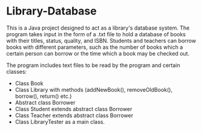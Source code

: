 # Library-Database
This is a Java project designed to act as a library's database system.
The program takes input in the form of a .txt file to hold a database 
of books with their titles, status, quality, and ISBN. Students and 
teachers can borrow books with different parameters, such as the number
of books which a certain person can borrow or the time which a book may
be checked out.

The program includes text files to be read by the program and certain classes:
- Class Book
- Class Library with methods (addNewBook(), removeOldBook(), borrow(), return() etc.)
- Abstract class Borrower
- Class Student extends abstract class Borrower
- Class Teacher extends abstract class Borrower
- Class LibraryTester as a main class.

